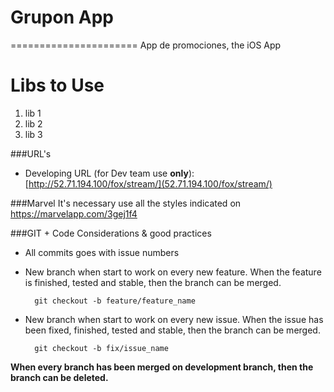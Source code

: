 # Grupon App
======================
App de promociones, the iOS App 

Libs to Use
=======================

1. lib 1
2. lib 2
3. lib 3

###URL's


* Developing URL (for Dev team use **only**): [http://52.71.194.100/fox/stream/](52.71.194.100/fox/stream/)


###Marvel
It's necessary use all the styles indicated on https://marvelapp.com/3gej1f4


###GIT + Code Considerations & good practices

* All commits goes with issue numbers
* New branch when start to work on every new feature. When the feature is finished, tested and stable, then the branch can be merged. 

		git checkout -b feature/feature_name

* New branch when start to work on every new issue. When the issue has been fixed, finished, tested and stable, then the branch can be merged. 


		git checkout -b fix/issue_name

**When every branch has been merged on development branch, then the branch can be deleted.**		


